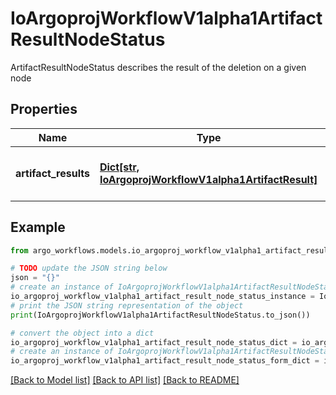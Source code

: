 # IoArgoprojWorkflowV1alpha1ArtifactResultNodeStatus

ArtifactResultNodeStatus describes the result of the deletion on a given node

## Properties

Name | Type | Description | Notes
------------ | ------------- | ------------- | -------------
**artifact_results** | [**Dict[str, IoArgoprojWorkflowV1alpha1ArtifactResult]**](IoArgoprojWorkflowV1alpha1ArtifactResult.md) | ArtifactResults maps Artifact name to result of the deletion | [optional] 

## Example

```python
from argo_workflows.models.io_argoproj_workflow_v1alpha1_artifact_result_node_status import IoArgoprojWorkflowV1alpha1ArtifactResultNodeStatus

# TODO update the JSON string below
json = "{}"
# create an instance of IoArgoprojWorkflowV1alpha1ArtifactResultNodeStatus from a JSON string
io_argoproj_workflow_v1alpha1_artifact_result_node_status_instance = IoArgoprojWorkflowV1alpha1ArtifactResultNodeStatus.from_json(json)
# print the JSON string representation of the object
print(IoArgoprojWorkflowV1alpha1ArtifactResultNodeStatus.to_json())

# convert the object into a dict
io_argoproj_workflow_v1alpha1_artifact_result_node_status_dict = io_argoproj_workflow_v1alpha1_artifact_result_node_status_instance.to_dict()
# create an instance of IoArgoprojWorkflowV1alpha1ArtifactResultNodeStatus from a dict
io_argoproj_workflow_v1alpha1_artifact_result_node_status_form_dict = io_argoproj_workflow_v1alpha1_artifact_result_node_status.from_dict(io_argoproj_workflow_v1alpha1_artifact_result_node_status_dict)
```
[[Back to Model list]](../README.md#documentation-for-models) [[Back to API list]](../README.md#documentation-for-api-endpoints) [[Back to README]](../README.md)


